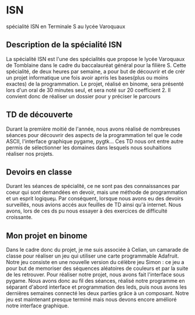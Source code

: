 # ISN
spécialité ISN en Terminale S au lycée Varoquaux

## Description de la spécialité ISN

La spécialité ISN est l'une des spécialités que propose le lycée Varoquaux de Tomblaine dans le cadre du baccalauréat général pour la filière S. Cette spécialité, de deux heures par semaine, a pour but de découvrir et de crér un projet informatique une fois avoir aprris les bases(plus ou moins exactes) de la programmation. 
Le projet, réalisé en binome, sera présenté lors d'un oral de 30 minutes seul, et sera noté sur 20 coefficient 2.
Il convient donc de réaliser un dossier pour y préciser le parcours

## TD de découverte
Durant la première moitié de l'année, nous avons réalisé de nombreuses séances pour découvrir des aspects de la programmation tel que le code ASCII, l'interface graphique pygame, pygtk...
Ces TD nous ont entre autre permis de sélectionner les domaines dans lesquels nous souhaitions réaliser nos projets.

## Devoirs en classe
Durant les séances de spécialité, ce ne sont pas des connaissances par coeur qui sont demandées en devoir, mais une méthode de programmation et un esprit logiqueµ. Par conséquent, lorsque nous avons eu des devoirs surveillés, nous avions accés aux feuilles de TD ainsi qu'à internet. Nous avons, lors de ces ds pu nous essayer à des exercices de difficulté croissante.

## Mon projet en binome
Dans le cadre donc du projet, je me suis associée à Celian, un camarade de classe pour réaliser un jeu qui utiliser une carte programmable Adafruit. Notre jeu consiste en une nouvelle version du célèbre jeu Simon : ce jeu a pour but de memoriser des séquences aléatoires de couleurs et par la suite de les retrouver. Pour réaliser notre projet, nous avons fait l'interface sous pygame. Nous avons donc au fil des séances, réalisé notre programme en séparant d'abord interface et programmation des leds, puis nous avons les dernières semaines connecté les deux parties grâce à un composant. Notre jeu est maintenant presque terminé mais nous devons encore amélioré notre interface graphique.

